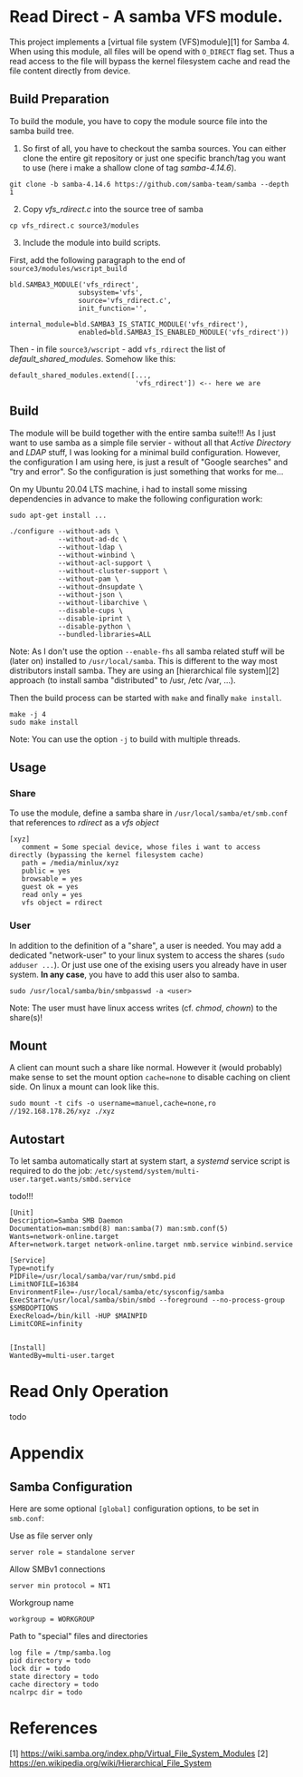# Read Direct - A samba VFS module.

This project implements a [virtual file system (VFS)module][1] for Samba 4. When using this module, all files will be opend with `O_DIRECT` flag set. Thus a read access to the file will bypass the kernel filesystem cache and read the file content directly from device.

## Build Preparation
To build the module, you have to copy the module source file into the samba build tree.

1. So first of all, you have to checkout the samba sources. You can either clone the entire git repository or just one specific branch/tag you want to use (here i make a shallow clone of tag *samba-4.14.6*).
```
git clone -b samba-4.14.6 https://github.com/samba-team/samba --depth 1
```

2. Copy *vfs_rdirect.c* into the source tree of samba
```
cp vfs_rdirect.c source3/modules
```

3. Include the module into build scripts.

First, add the following paragraph to the end of `source3/modules/wscript_build`
```
bld.SAMBA3_MODULE('vfs_rdirect',
                 subsystem='vfs',
                 source='vfs_rdirect.c',
                 init_function='',
                 internal_module=bld.SAMBA3_IS_STATIC_MODULE('vfs_rdirect'),
                 enabled=bld.SAMBA3_IS_ENABLED_MODULE('vfs_rdirect'))
```

Then - in file `source3/wscript` - add `vfs_rdirect` the list of *default_shared_modules*. Somehow like this:
```
default_shared_modules.extend([...,
                               'vfs_rdirect']) <-- here we are
```


## Build
The module will be build together with the entire samba suite!!! As I just want to use samba as a simple file servier - without all that *Active Directory* and *LDAP* stuff, I was looking for a minimal build configuration. However, the configuration I am using here, is just a result of "Google searches" and "try and error". So the configuration is just something that works for me...

On my Ubuntu 20.04 LTS machine, i had to install some missing dependencies in advance to make the following configuration work:
```
sudo apt-get install ...
```

```
./configure --without-ads \
            --without-ad-dc \
            --without-ldap \
            --without-winbind \
            --without-acl-support \
            --without-cluster-support \
            --without-pam \
            --without-dnsupdate \
            --without-json \
            --without-libarchive \
            --disable-cups \
            --disable-iprint \
            --disable-python \
            --bundled-libraries=ALL
```
Note: As I don't use the option `--enable-fhs` all samba related stuff will be (later on) installed to `/usr/local/samba`. This is different to the way most distributors install samba. They are using an [hierarchical file system][2] approach (to install samba "distributed" to /usr, /etc /var, ...).


Then the build process can be started with `make` and finally `make install`.
```
make -j 4
sudo make install
```
Note: You can use the option `-j` to build with multiple threads.


## Usage
### Share
To use the module, define a samba share in `/usr/local/samba/et/smb.conf` that references to *rdirect* as a *vfs object*
```
[xyz]
   comment = Some special device, whose files i want to access directly (bypassing the kernel filesystem cache)
   path = /media/minlux/xyz
   public = yes
   browsable = yes
   guest ok = yes
   read only = yes
   vfs object = rdirect
```

### User
In addition to the definition of a "share", a user is needed. You may add a dedicated "network-user" to your linux system to access the shares (`sudo adduser ...`). Or just use one of the exising users you already have in user system. **In any case**, you have to add this user also to samba.

```
sudo /usr/local/samba/bin/smbpasswd -a <user>
```
Note: The user must have linux access writes (cf. *chmod*, *chown*) to the share(s)!


## Mount
A client can mount such a share like normal. However it (would probably) make sense to set the mount option `cache=none` to disable caching on client side.
On linux a mount can look like this.
```
sudo mount -t cifs -o username=manuel,cache=none,ro //192.168.178.26/xyz ./xyz
```


## Autostart
To let samba automatically start at system start, a *systemd* service script is required to do the job: `/etc/systemd/system/multi-user.target.wants/smbd.service`


todo!!!
```
[Unit]
Description=Samba SMB Daemon
Documentation=man:smbd(8) man:samba(7) man:smb.conf(5)
Wants=network-online.target
After=network.target network-online.target nmb.service winbind.service

[Service]
Type=notify
PIDFile=/usr/local/samba/var/run/smbd.pid
LimitNOFILE=16384
EnvironmentFile=-/usr/local/samba/etc/sysconfig/samba
ExecStart=/usr/local/samba/sbin/smbd --foreground --no-process-group $SMBDOPTIONS
ExecReload=/bin/kill -HUP $MAINPID
LimitCORE=infinity


[Install]
WantedBy=multi-user.target
```


# Read Only Operation
todo



# Appendix

## Samba Configuration
Here are some optional `[global]` configuration options, to be set in `smb.conf`:

Use as file server only
```
server role = standalone server
```

Allow SMBv1 connections
```
server min protocol = NT1
```

Workgroup name
```
workgroup = WORKGROUP
```

Path to "special" files and directories
```
log file = /tmp/samba.log
pid directory = todo
lock dir = todo
state directory = todo
cache directory = todo
ncalrpc dir = todo
```




# References
[1] https://wiki.samba.org/index.php/Virtual_File_System_Modules
[2] https://en.wikipedia.org/wiki/Hierarchical_File_System
